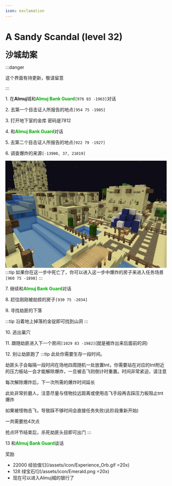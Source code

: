 ```yaml
---
icon: exclamation
---
```

# A Sandy Scandal (level 32)
<span style="font-size: 25px;">**沙城劫案**</span>

:::danger

这个界面有待更新，敬请留意

:::

<span class="stage-index">1.</span> 在**Almuj**城和<font color=00AA00>**Almuj Bank Guard**</font>`[976 83 -1963]`对话

<span class="stage-index">2.</span> 去第一个目击证人所报告的地点`[954 75 -1985]`

<span class="stage-index">3.</span> 打开地下室的金库 密码是7812

<span class="stage-index">4.</span> 和<font color=00AA00>**Almuj Bank Guard**</font>对话

<span class="stage-index">5.</span> 去第二个目击证人所报告的地点`[922 79 -1927]`

<span class="stage-index">6.</span> 调查爆炸的来源`[-13900, 37, 21019]`

![](../../.vuepress/public/assets/img/lvl32-1.jpg)
:::tip
如果你在这一步中死亡了，你可以进入这一步中爆炸的房子来进入任务场景`[960 75 -1898]`
:::

<span class="stage-index">7.</span> 继续和<font color=00AA00>**Almuj Bank Guard**</font>对话

<span class="stage-index">8.</span> 赶往刚刚被劫掠的房子`[930 75 -2034]`

<span class="stage-index">9.</span> 寻找劫匪的下落

:::tip
沿着地上掉落的金锭即可找到山洞
:::

<span class="stage-index">10.</span> 逃出巢穴

<span class="stage-index">11.</span> 跟随劫匪进入下一个房间`[1029 83 -1982]`(就是被炸出来后面前的洞)

<span class="stage-index">12.</span> 别让劫匪跑了
:::tip
此处你需要生存一段时间。

劫匪头子会每隔一段时间在场地四周随机一处放置tnt，你需要站在对应的tnt附近的压力板站一会才能解除爆炸，一旦被击飞则倒计时重置。时间非常紧迫，请注意

每次解除爆炸后，下一次所需的爆炸时间延长

此处非常折磨人，注意尽量与怪物拉远距离或使用击飞手段再去踩压力板阻止tnt爆炸

如果被怪物击飞，导致踩不够时间会直接任务失败(此阶段重新开始)

一共需要抢4次点

抢点环节结束后，杀死劫匪头目即可出门
:::

<span class="stage-index">13 </span> 和<font color=00AA00>**Almuj Bank Guard**</font>谈话

奖励
+ 22000 经验值![](/assets/icon/Experience_Orb.gif =20x)
+ 128 绿宝石![](/assets/icon/Emerald.png =20x)
+ 现在可以进入Almuj城的银行了